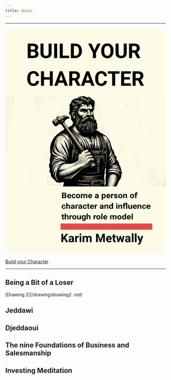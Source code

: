 ```yaml
---
title: Books 
---
```


---

![sketch1701294035155](/sketch1701294035155.jpg)

[Build your Character](/books/build.md)

---

## Being a Bit of a Loser

[Drawing 2](/drawing/drawing2 .md)

## Jeddawi


## Djeddaoui


## The nine Foundations of Business and Salesmanship


## Investing Meditation